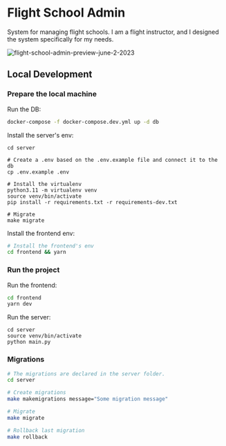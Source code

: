 # Flight School Admin

System for managing flight schools. 
I am a flight instructor, and I designed the system specifically for my needs.

![flight-school-admin-preview-june-2-2023](https://github.com/ohadch/ohad-flight-school-admin/assets/17769668/dcd4ba4f-66bd-4798-976d-c0ee1a26316e)


## Local Development

### Prepare the local machine

Run the DB:
```bash
docker-compose -f docker-compose.dev.yml up -d db
```

Install the server's env:
```
cd server

# Create a .env based on the .env.example file and connect it to the db
cp .env.example .env

# Install the virtualenv
python3.11 -m virtualenv venv
source venv/bin/activate
pip install -r requirements.txt -r requirements-dev.txt

# Migrate
make migrate
```

Install the frontend env:
```bash
# Install the frontend's env
cd frontend && yarn
```

### Run the project

Run the frontend:

```bash
cd frontend
yarn dev
```

Run the server:
```
cd server
source venv/bin/activate
python main.py
```

### Migrations

```bash
# The migrations are declared in the server folder.
cd server

# Create migrations
make makemigrations message="Some migration message"

# Migrate
make migrate

# Rollback last migration
make rollback
```
